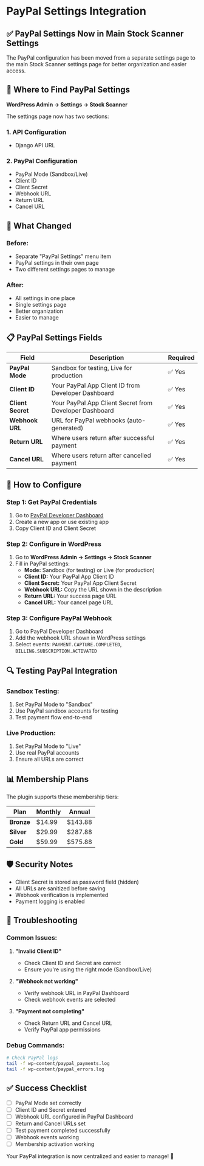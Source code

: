 # PayPal Settings Integration

## ✅ **PayPal Settings Now in Main Stock Scanner Settings**

The PayPal configuration has been moved from a separate settings page to the main Stock Scanner settings page for better organization and easier access.

## 📍 **Where to Find PayPal Settings**

**WordPress Admin → Settings → Stock Scanner**

The settings page now has two sections:

### **1. API Configuration**
- Django API URL

### **2. PayPal Configuration**
- PayPal Mode (Sandbox/Live)
- Client ID
- Client Secret
- Webhook URL
- Return URL
- Cancel URL

## 🔧 **What Changed**

### **Before:**
- Separate "PayPal Settings" menu item
- PayPal settings in their own page
- Two different settings pages to manage

### **After:**
- All settings in one place
- Single settings page
- Better organization
- Easier to manage

## 📋 **PayPal Settings Fields**

| Field | Description | Required |
|-------|-------------|----------|
| **PayPal Mode** | Sandbox for testing, Live for production | ✅ Yes |
| **Client ID** | Your PayPal App Client ID from Developer Dashboard | ✅ Yes |
| **Client Secret** | Your PayPal App Client Secret from Developer Dashboard | ✅ Yes |
| **Webhook URL** | URL for PayPal webhooks (auto-generated) | ✅ Yes |
| **Return URL** | Where users return after successful payment | ✅ Yes |
| **Cancel URL** | Where users return after cancelled payment | ✅ Yes |

## 🚀 **How to Configure**

### **Step 1: Get PayPal Credentials**
1. Go to [PayPal Developer Dashboard](https://developer.paypal.com/)
2. Create a new app or use existing app
3. Copy Client ID and Client Secret

### **Step 2: Configure in WordPress**
1. Go to **WordPress Admin → Settings → Stock Scanner**
2. Fill in PayPal settings:
   - **Mode:** Sandbox (for testing) or Live (for production)
   - **Client ID:** Your PayPal App Client ID
   - **Client Secret:** Your PayPal App Client Secret
   - **Webhook URL:** Copy the URL shown in the description
   - **Return URL:** Your success page URL
   - **Cancel URL:** Your cancel page URL

### **Step 3: Configure PayPal Webhook**
1. Go to PayPal Developer Dashboard
2. Add the webhook URL shown in WordPress settings
3. Select events: `PAYMENT.CAPTURE.COMPLETED`, `BILLING.SUBSCRIPTION.ACTIVATED`

## 🔍 **Testing PayPal Integration**

### **Sandbox Testing:**
1. Set PayPal Mode to "Sandbox"
2. Use PayPal sandbox accounts for testing
3. Test payment flow end-to-end

### **Live Production:**
1. Set PayPal Mode to "Live"
2. Use real PayPal accounts
3. Ensure all URLs are correct

## 📊 **Membership Plans**

The plugin supports these membership tiers:

| Plan | Monthly | Annual |
|------|---------|--------|
| **Bronze** | $14.99 | $143.88 |
| **Silver** | $29.99 | $287.88 |
| **Gold** | $59.99 | $575.88 |

## 🛡️ **Security Notes**

- Client Secret is stored as password field (hidden)
- All URLs are sanitized before saving
- Webhook verification is implemented
- Payment logging is enabled

## 🔧 **Troubleshooting**

### **Common Issues:**

1. **"Invalid Client ID"**
   - Check Client ID and Secret are correct
   - Ensure you're using the right mode (Sandbox/Live)

2. **"Webhook not working"**
   - Verify webhook URL in PayPal Dashboard
   - Check webhook events are selected

3. **"Payment not completing"**
   - Check Return URL and Cancel URL
   - Verify PayPal app permissions

### **Debug Commands:**
```bash
# Check PayPal logs
tail -f wp-content/paypal_payments.log
tail -f wp-content/paypal_errors.log
```

## ✅ **Success Checklist**

- [ ] PayPal Mode set correctly
- [ ] Client ID and Secret entered
- [ ] Webhook URL configured in PayPal Dashboard
- [ ] Return and Cancel URLs set
- [ ] Test payment completed successfully
- [ ] Webhook events working
- [ ] Membership activation working

Your PayPal integration is now centralized and easier to manage! 🎉